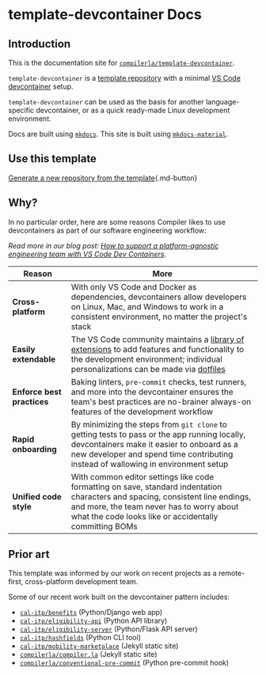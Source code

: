 # template-devcontainer Docs

## Introduction

This is the documentation site for [`compilerla/template-devcontainer`](https://github.com/compilerla/template-devcontainer).

`template-devcontainer` is a [template repository](https://docs.github.com/en/repositories/creating-and-managing-repositories/creating-a-template-repository)
with a minimal [VS Code devcontainer](https://code.visualstudio.com/docs/remote/containers) setup.

`template-devcontainer` can be used as the basis for another language-specific devcontainer,
or as a quick ready-made Linux development environment.

Docs are built using [`mkdocs`](https://www.mkdocs.org/). This site is built using [`mkdocs-material`](https://squidfunk.github.io/mkdocs-material/).

## Use this template

[Generate a new repository from the template](https://github.com/compilerla/template-devcontainer/generate){.md-button}

## Why?

In no particular order, here are some reasons Compiler likes to use devcontainers as part of our software engineering workflow:

_Read more in our blog post: [How to support a platform-agnostic engineering team with VS Code Dev Containers](https://compiler.la/blog/2024/devcontainer-platform-agnostic-team)_.

| Reason                     | More                                                                                                                                                                                                                                                                                                                           |
| -------------------------- | ------------------------------------------------------------------------------------------------------------------------------------------------------------------------------------------------------------------------------------------------------------------------------------------------------------------------------ |
| **Cross-platform**         | With only VS Code and Docker as dependencies, devcontainers allow developers on Linux, Mac, and Windows to work in a consistent environment, no matter the project's stack                                                                                                                                                     |
| **Easily extendable**      | The VS Code community maintains a [library of extensions](https://marketplace.visualstudio.com/VSCode) to add features and functionality to the development environment; individual personalizations can be made via [dotfiles](https://code.visualstudio.com/docs/remote/containers#_personalizing-with-dotfile-repositories) |
| **Enforce best practices** | Baking linters, `pre-commit` checks, test runners, and more into the devcontainer ensures the team's best practices are no-brainer always-on features of the development workflow                                                                                                                                              |
| **Rapid onboarding**       | By minimizing the steps from `git clone` to getting tests to pass or the app running locally, devcontainers make it easier to onboard as a new developer and spend time contributing instead of wallowing in environment setup                                                                                                 |
| **Unified code style**     | With common editor settings like code formatting on save, standard indentation characters and spacing, consistent line endings, and more, the team never has to worry about what the code looks like or accidentally committing BOMs                                                                                           |

## Prior art

This template was informed by our work on recent projects as a remote-first, cross-platform development team.

Some of our recent work built on the devcontainer pattern includes:

- [`cal-itp/benefits`](https://github.com/cal-itp/benefits) (Python/Django web app)
- [`cal-itp/eligibility-api`](https://github.com/cal-itp/eligibility-api) (Python API library)
- [`cal-itp/eligibility-server`](https://github.com/cal-itp/eligibility-server) (Python/Flask API server)
- [`cal-itp/hashfields`](https://github.com/cal-itp/hashfields) (Python CLI tool)
- [`cal-itp/mobility-marketplace`](https://github.com/cal-itp/mobility-marketplace) (Jekyll static site)
- [`compilerla/compiler.la`](https://github.com/compilerla/compiler.la) (Jekyll static site)
- [`compilerla/conventional-pre-commit`](https://github.com/compilerla/conventional-pre-commit) (Python pre-commit hook)
